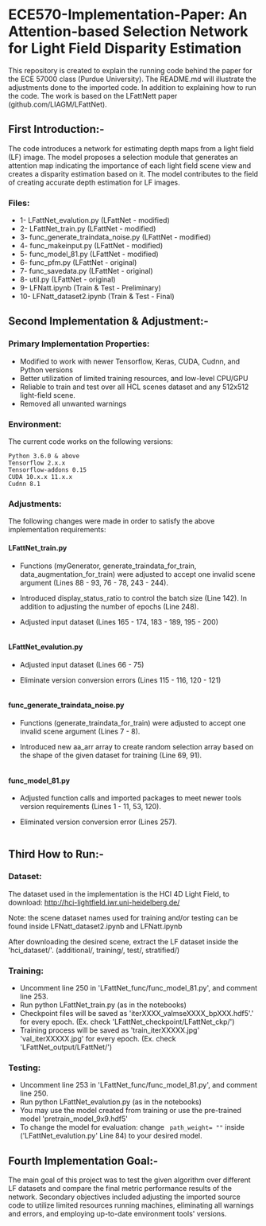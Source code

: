 # ECE570-Implementation-Paper: An Attention-based Selection Network for Light Field Disparity Estimation

This repository is created to explain the running code behind the paper for the ECE 57000 class (Purdue University). The README.md will illustrate the adjustments done to the imported code. In addition to explaining how to run the code. The work is based on the LFattNett paper (github.com/LIAGM/LFattNet).

## First Introduction:-
 
The code introduces a network for estimating depth maps from a light field (LF) image. The model proposes a selection module that generates an attention map indicating the importance of each light field scene view and creates a disparity estimation based on it. The model contributes to the field of creating accurate depth estimation for LF images.

### Files:
* 1- LFattNet_evalution.py (LFattNet - modified)
* 2- LFattNet_train.py (LFattNet - modified)
* 3- func_generate_traindata_noise.py (LFattNet - modified)
* 4- func_makeinput.py (LFattNet - modified)
* 5- func_model_81.py (LFattNet - modified)
* 6- func_pfm.py (LFattNet - original)
* 7- func_savedata.py (LFattNet - original)
* 8- util.py (LFattNet - original)
* 9- LFNatt.ipynb (Train & Test - Preliminary)
* 10- LFNatt_dataset2.ipynb (Train & Test - Final)

 
## Second Implementation & Adjustment:-

### Primary Implementation Properties:

* Modified to work with newer Tensorflow, Keras, CUDA, Cudnn, and Python versions
* Better utilization of limited training resources, and low-level CPU/GPU
* Reliable to train and test over all HCL scenes dataset and any 512x512 light-field scene.
* Removed all unwanted warnings

### Environment:
The current code works on the following versions:
```
Python 3.6.0 & above
Tensorflow 2.x.x
Tensorflow-addons 0.15
CUDA 10.x.x 11.x.x
Cudnn 8.1
```

### Adjustments:
The following changes were made in order to satisfy the above implementation requirements:

#### LFattNet_train.py

* Functions (myGenerator, generate_traindata_for_train, data_augmentation_for_train) were adjusted to accept one invalid scene argument (Lines 88 - 93, 76 - 78, 243 - 244).

* Introduced display_status_ratio to control the batch size (Line 142). In addition to adjusting the number of epochs (Line 248).

* Adjusted input dataset (Lines 165 - 174, 183 - 189, 195 - 200)

```
```

#### LFattNet_evalution.py

* Adjusted input dataset (Lines 66 - 75)

* Eliminate version conversion errors (Lines 115 - 116, 120 - 121)

```
```

#### func_generate_traindata_noise.py

* Functions (generate_traindata_for_train) were adjusted to accept one invalid scene argument (Lines 7 - 8).

* Introduced new aa_arr array to create random selection array based on the shape of the given dataset for training (Line 69, 91).

```
```

#### func_model_81.py

* Adjusted function calls and imported packages to meet newer tools version requirements (Lines 1 - 11, 53, 120).

* Eliminated version conversion error (Lines 257).

```
```

## Third How to Run:-

### Dataset:

The dataset used in the implementation is the HCI 4D Light Field, to download:
http://hci-lightfield.iwr.uni-heidelberg.de/

Note: the scene dataset names used for training and/or testing can be found inside LFNatt_dataset2.ipynb and LFNatt.ipynb

After downloading the desired scene, extract the LF dataset inside the 'hci_dataset/'. (additional/, training/, test/, stratified/)


### Training:
* Uncomment line 250 in 'LFattNet_func/func_model_81.py', and comment line 253.
* Run python LFattNet_train.py (as in the notebooks)
* Checkpoint files will be saved as 'iterXXXX_valmseXXXX_bpXXX.hdf5'.' for every epoch. (Ex. check 'LFattNet_checkpoint/LFattNet_ckp/')
* Training process will be saved as 'train_iterXXXXX.jpg' 'val_iterXXXXX.jpg' for every epoch. (Ex. check 'LFattNet_output/LFattNet/')

### Testing:
* Uncomment line 253 in 'LFattNet_func/func_model_81.py', and comment line 250.
* Run python LFattNet_evalution.py (as in the notebooks)
* You may use the model created from training or use the pre-trained model 'pretrain_model_9x9.hdf5'
* To change the model for evaluation: change ``` path_weight= ""``` inside ('LFattNet_evalution.py' Line 84) to your desired model.

## Fourth Implementation Goal:-

The main goal of this project was to test the given algorithm over different LF datasets and compare the final metric performance results of the network. Secondary objectives included adjusting the imported source code to utilize limited resources running machines, eliminating all warnings and errors, and employing up-to-date environment tools' versions.
